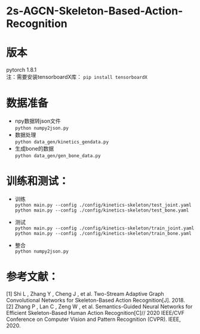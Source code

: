 2s-AGCN-Skeleton-Based-Action-Recognition
==

版本
==
pytorch 1.8.1  <br>
注：需要安装tensorboardX库：    `pip install tensorboardX`

数据准备
==
* npy数据转json文件  <br>
      `python numpy2json.py`     
* 数据处理  <br>
      `python data_gen/kinetics_gendata.py`
* 生成bone的数据  <br>
      `python data_gen/gen_bone_data.py`
 
训练和测试：
==

* 训练 <br>
  `python main.py --config ./config/kinetics-skeleton/test_joint.yaml`<br>
  `python main.py --config ./config/kinetics-skeleton/test_bone.yaml` <br>

* 测试  <br>
  `python main.py --config ./config/kinetics-skeleton/train_joint.yaml`<br>
  `python main.py --config ./config/kinetics-skeleton/train_bone.yaml` <br>
* 整合  <br>
  `python numpy2json.py`     
  
参考文献：
==
[1] Shi L , Zhang Y , Cheng J , et al. Two-Stream Adaptive Graph Convolutional Networks for Skeleton-Based Action Recognition[J]. 2018. <br>
[2] Zhang P , Lan C , Zeng W , et al. Semantics-Guided Neural Networks for Efficient Skeleton-Based Human Action Recognition[C]// 2020 IEEE/CVF Conference on Computer Vision and Pattern Recognition (CVPR). IEEE, 2020.

